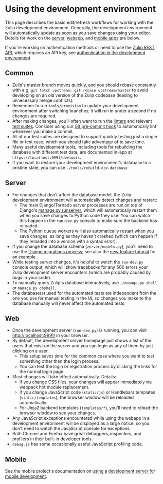 Using the development environment
=================================

This page describes the basic edit/refresh workflows for working with
the Zulip development environment.  Generally, the development
environment will automatically update as soon as you save changes
using your editor.  Details for work on the [server](#server),
[webapp](#web), and [mobile apps](#mobile) are below.

If you're working on authentication methods or need to use the [Zulip
REST API][rest-api], which requires an API key, see [authentication in
the development environment][authentication-dev-server].

## Common

* Zulip's master branch moves quickly, and you should rebase
  constantly with e.g. `git fetch upstream; git rebase
  upstream/master` to avoid developing on an old version of the Zulip
  codebase (leading to unnecessary merge conflicts).
* Remember to run `tools/provision` to update your development
  environment after switching branches; it will run in under a second
  if no changes are required.
* After making changes, you'll often want to run the
  [linters](../testing/linters.md) and relevant [test
  suites](../testing/testing.md).  Consider using our [Git pre-commit
  hook](../git/zulip-tools.html#set-up-git-repo-script) to
  automatically lint whenever you make a commit.
* All of our test suites are designed to support quickly testing just
  a single file or test case, which you should take advantage of to
  save time.
* Many useful development tools, including tools for rebuilding the
  database with different test data, are documented in-app at
  `https://localhost:9991/devtools`.
* If you want to restore your development environment's database to a
  pristine state, you can use `./tools/rebuild-dev-database`.

## Server

* For changes that don't affect the database model, the Zulip
  development environment will automatically detect changes and
  restart:
    * The main Django/Tornado server processes are run on top of
    Django's [manage.py runserver][django-runserver], which will
    automatically restart them when you save changes to Python code
    they use.  You can watch this happen in the `run-dev.py` console
    to make sure the backend has reloaded.
   * The Python queue workers will also automatically restart when you
    save changes, as long as they haven't crashed (which can happen if
    they reloaded into a version with a syntax error).
* If you change the database schema (`zerver/models.py`), you'll need
  to use the [Django migrations
  process](../subsystems/schema-migrations.md); see also the [new
  feature tutorial][new-feature-tutorial] for an example.
* While testing server changes, it's helpful to watch the `run-dev.py`
  console output, which will show tracebacks for any 500 errors your
  Zulip development server encounters (which are probably caused by
  bugs in your code).
* To manually query Zulip's database interactively, use `./manage.py
  shell` or `manage.py dbshell`.
* The database(s) used for the automated tests are independent from
  the one you use for manual testing in the UI, so changes you make to
  the database manually will never affect the automated tests.

## Web

* Once the development server (`run-dev.py`) is running, you can visit
  <http://localhost:9991/> in your browser.
* By default, the development server homepage just shows a list of the
  users that exist on the server and you can login as any of them by
  just clicking on a user.
    * This setup saves time for the common case where you want to test
    something other than the login process.
    * You can test the login or registration process by clicking the
    links for the normal login page.
* Most changes will take effect automatically.  Details:
  * If you change CSS files, your changes will appear immediately via
    webpack hot module replacement.
  * If you change JavaScript code (`static/js`) or Handlebars
    templates (`static/templates`), the browser window will be
    reloaded automatically.
  * For Jinja2 backend templates (`templates/*`), you'll need to reload
    the browser window to see your changes.
* Any JavaScript exceptions encountered while using the webapp in a
  development environment will be displayed as a large notice, so you
  don't need to watch the JavaScript console for exceptions.
* Both Chrome and Firefox have great debuggers, inspectors, and
  profilers in their built-in developer tools.
* `debug.js` has some occasionally useful JavaScript profiling code.

## Mobile

See the mobile project's documentation on [using a development server
for mobile development][mobile-dev-server].

[rest-api]: https://zulip.com/api/rest
[authentication-dev-server]: ./authentication.md
[django-runserver]: https://docs.djangoproject.com/en/1.8/ref/django-admin/#runserver-port-or-address-port
[new-feature-tutorial]: ../tutorials/new-feature-tutorial.md
[testing-docs]: ../testing/testing.md
[mobile-dev-server]: https://github.com/zulip/zulip-mobile/blob/master/docs/howto/dev-server.md#using-a-dev-version-of-the-server
